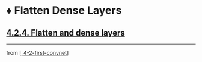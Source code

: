 # ♦️ Flatten Dense Layers

## [**4.2.4.** Flatten and dense layers](https://livebook.manning.com/book/deep-learning-with-javascript/chapter-4/60)

---
from [[_4-2-first-convnet]]

[//begin]: # "Autogenerated link references for markdown compatibility"
[_4-2-first-convnet]: _4-2-first-convnet.md "♦️ First ConvNet"
[//end]: # "Autogenerated link references"